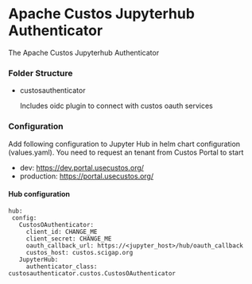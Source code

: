 # Apache Custos Jupyterhub Authenticator
The Apache Custos Jupyterhub Authenticator


### Folder Structure

 - custosauthenticator
      
    Includes oidc plugin to connect with custos oauth services 
    
 ### Configuration
 Add following configuration to Jupyter  Hub in helm chart configuration (values.yaml). You need to request an tenant from 
 Custos Portal to start
 
 - dev:  https://dev.portal.usecustos.org/
 - production: https://portal.usecustos.org/
 
 #### Hub configuration
 ```
 hub:
  config:
    CustosOAuthenticator:
      client_id: CHANGE_ME
      client_secret: CHANGE_ME
      oauth_callback_url: https://<jupyter_host>/hub/oauth_callback
      custos_host: custos.scigap.org      
    JupyterHub:     
      authenticator_class: custosauthenticator.custos.CustosOAuthenticator 
 ```
    
    
    
              
 
              


 
  